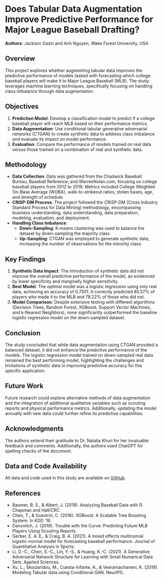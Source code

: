 # Does Tabular Data Augmentation Improve Predictive Performance for Major League Baseball Drafting?

**Authors**: Jackson Gazin and Anh Nguyen, Wake Forest University, USA

## Overview
This project explores whether augmenting tabular data improves the predictive performance of models tasked with forecasting which college baseball players will make it to Major League Baseball (MLB). The study leverages machine learning techniques, specifically focusing on handling class imbalance through data augmentation.

## Objectives
1. **Prediction Model**: Develop a classification model to predict if a college baseball player will reach MLB based on their performance metrics.
2. **Data Augmentation**: Use conditional tabular generative adversarial networks (CTGAN) to create synthetic data to address class imbalance and evaluate its impact on model performance.
3. **Evaluation**: Compare the performance of models trained on real data versus those trained on a combination of real and synthetic data.

## Methodology
- **Data Collection**: Data was gathered from the Chadwick Baseball Bureau, Baseball Reference, and WarrenNolan.com, focusing on college baseball players from 2012 to 2019. Metrics included College Weighted On-Base Average (WOBA), walk-to-strikeout ratios, stolen bases, age, and strength of schedule.
- **CRISP-DM Process**: The project followed the CRISP-DM (Cross Industry Standard Process for Data Mining) methodology, encompassing business understanding, data understanding, data preparation, modeling, evaluation, and deployment.
- **Handling Class Imbalance**:
  - **Down-Sampling**: K-means clustering was used to balance the dataset by down-sampling the majority class.
  - **Up-Sampling**: CTGAN was employed to generate synthetic data, increasing the number of observations for the minority class.

## Key Findings
1. **Synthetic Data Impact**: The introduction of synthetic data did not improve the overall predictive performance of the model, as evidenced by lower specificity and marginally higher sensitivity.
2. **Best Model**: The optimal model was a logistic regression using only real data, achieving an accuracy of 0.7501. It correctly predicted 85.57% of players who made it to the MLB and 78.22% of those who did not.
3. **Model Comparison**: Despite extensive testing with different algorithms (Decision Trees, Random Forest, XGBoost, Support Vector Machines, and k-Nearest Neighbors), none significantly outperformed the baseline logistic regression model on the down-sampled dataset.

## Conclusion
The study concluded that while data augmentation using CTGAN provided a balanced dataset, it did not enhance the predictive performance of the models. The logistic regression model trained on down-sampled real data remained the best performing model, highlighting the challenges and limitations of synthetic data in improving predictive accuracy for this specific application.

## Future Work
Future research could explore alternative methods of data augmentation and the integration of additional qualitative variables such as scouting reports and physical performance metrics. Additionally, updating the model annually with new data could further refine its predictive capabilities.

## Acknowledgments
The authors extend their gratitude to Dr. Natalia Khuri for her invaluable feedback and comments. Additionally, the authors used ChatGPT for spelling checks of the document.

## Data and Code Availability
All data and code used in this study are available on [GitHub](https://github.com/).

## References
- Baumer, B. S., & Albert, J. (2018). Analyzing Baseball Data with R. Chapman and Hall/CRC.
- Chen, T., & Guestrin, C. (2016). XGBoost: A Scalable Tree Boosting System. In KDD '16.
- Danovitch, J. (2019). Trouble with the Curve: Predicting Future MLB Players Using Scouting Reports.
- Gerber, E. A. E., & Craig, B. A. (2021). A mixed effects multinomial logistic-normal model for forecasting baseball performance. Journal of Quantitative Analysis in Sports.
- Li, D.-C., Chen, S.-C., Lin, Y.-S., & Huang, K.-C. (2021). A Generative Adversarial Network Structure for Learning with Small Numerical Data Sets. Applied Sciences.
- Xu, L., Skoularidou, M., Cuesta-Infante, A., & Veeramachaneni, K. (2019). Modeling Tabular data using Conditional GAN. NeurIPS.
